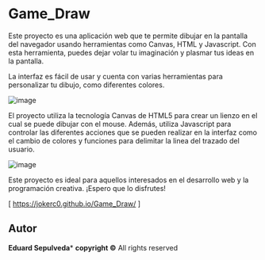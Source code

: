 # Game_Draw

Este proyecto es una aplicación web que te permite dibujar en la pantalla del navegador usando herramientas como Canvas, HTML y Javascript. Con esta herramienta, puedes dejar volar tu imaginación y plasmar tus ideas en la pantalla.

La interfaz es fácil de usar y cuenta con varias herramientas para personalizar tu dibujo, como diferentes colores.



![image](https://user-images.githubusercontent.com/129913584/235803165-d0f5d280-c196-4c2b-b4b7-c7025549a15e.png)



El proyecto utiliza la tecnología Canvas de HTML5 para crear un lienzo en el cual se puede dibujar con el mouse. Además, utiliza Javascript para controlar las diferentes acciones que se pueden realizar en la interfaz como el cambio de colores y funciones para delimitar la linea del trazado del usuario.


![image](https://user-images.githubusercontent.com/129913584/235804096-4abd7ccb-87e1-4c75-8a70-97a8226eba42.png)


Este proyecto es ideal para aquellos interesados en el desarrollo web y la programación creativa. 
¡Espero que lo disfrutes!

[ https://jokerc0.github.io/Game_Draw/ ]

## Autor
**Eduard Sepulveda***
**copyright ©**  All rights reserved

